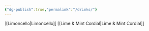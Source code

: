 ```yaml
---
{"dg-publish":true,"permalink":"/drinks/"}
---
```


[[Limoncello\|Limoncello]]
[[Lime & Mint Cordial\|Lime & Mint Cordial]]
